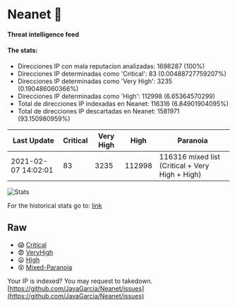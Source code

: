 # Neanet :hocho:
#### Threat intelligence feed
#### The stats:

- Direcciones IP con mala reputacion analizadas: 1698287 (100%)
- Direcciones IP determinadas como 'Critical':  83 (0.00488727759207%)
- Direcciones IP determinadas como 'Very High':  3235 (0.190486060366%)
- Direcciones IP determinadas como 'High':  112998 (6.65364570299)
- Total de direcciones IP indexadas en Neanet:  116316 (6.84901904095%)
- Total de direcciones IP descartadas en Neanet:  1581971 (93.150980959%)

| Last Update | Critical | Very High | High | Paranoia |
| --- | --- | --- | --- | --- |
| 2021-02-07 14:02:01 | 83 | 3235 | 112998 | 116316 mixed list (Critical + Very High + High)|

![Stats](https://docs.google.com/spreadsheets/d/e/2PACX-1vSnaNMIXVabIpDJjufMlzH7poXnshF3mgd8Is1g9ytUEzVsP5my4Trn8f-xkoLLQ38xpL3HtmUexLo6/pubchart?oid=501124687&format=image)

For the historical stats go to: [link](/stats.csv)
## Raw
- :scream: [Critical](https://raw.githubusercontent.com/JavaGarcia/Neanet/master/blacklists/neanet_critical.txt)
- :fearful: [VeryHigh](https://raw.githubusercontent.com/JavaGarcia/Neanet/master/blacklists/neanet_veryHigh.txtt)
- :frowning: [High](https://raw.githubusercontent.com/JavaGarcia/Neanet/master/blacklists/neanet_high.txt)
- :dizzy_face: [Mixed-Paranoia](https://raw.githubusercontent.com/JavaGarcia/Neanet/master/blacklists/neanet_all.txt)


Your IP is indexed? You may request to takedown. [https://github.com/JavaGarcia/Neanet/issues](https://github.com/JavaGarcia/Neanet/issues)




























































































































































































































































































































































































































































































































































































































































































































































































































































































































































































































































































































































































































































































































































































































































































































































































































































































































































































































































































































































































































































































































































































































































































































































































































































































































































































































































































































































































































































































































































































































































































































































































































































































































































































































































































































































































































































































































































































































































































































































































































































































































































































